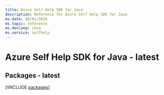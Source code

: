 ```yaml
---
title: Azure Self Help SDK for Java
description: Reference for Azure Self Help SDK for Java
ms.date: 08/01/2024
ms.topic: reference
ms.devlang: java
ms.service: selfhelp
---
```

# Azure Self Help SDK for Java - latest
## Packages - latest
[!INCLUDE [packages](self-help-index.md)]